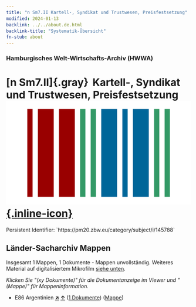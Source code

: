 ```yaml
---
title: "n Sm7.II Kartell-, Syndikat und Trustwesen, Preisfestsetzung"
modified: 2024-01-13
backlink: ../../about.de.html
backlink-title: "Systematik-Übersicht"
fn-stub: about
---
```


### Hamburgisches Welt-Wirtschafts-Archiv (HWWA)

# [n Sm7.II]{.gray}&#8201; Kartell-, Syndikat und Trustwesen, Preisfestsetzung &#160; [![Wikidata](/images/Wikidata-logo.svg "Wikidata"){.inline-icon}](http://www.wikidata.org/entity/Q104700365)

<div class="hint">Persistent Identifier: `https://pm20.zbw.eu/category/subject/i/145788`</div>







## Länder-Sacharchiv Mappen






Insgesamt 1 Mappen, 1 Dokumente - Mappen unvollständig. Weiteres Material auf digitalisiertem Mikrofilm [siehe unten](#filmsections).

_Klicken Sie "(xy Dokumente)" für die Dokumentanzeige im Viewer und "(Mappe)" für Mappeninformation._



- E86 Argentinien [**&nearr;**](../../../geo/i/141692/about.de.html "Argentinien (alle Mappen)") [**&uarr;**](../../../geo/about.de.html#E86 "Ländersystematik") (<a href="https://pm20.zbw.eu/iiifview/folder/sh/141692,145788" title="über: Argentinien : Kartell-, Syndikat und Trustwesen, Preisfestsetzung" target="_blank">1 Dokumente</a>) ([Mappe](../../../../folder/sh/1416xx/141692/1457xx/145788/about.de.html))



<a id="filmsections" />














